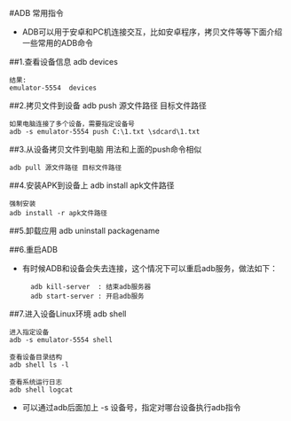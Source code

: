#ADB 常用指令
* ADB可以用于安卓和PC机连接交互，比如安卓程序，拷贝文件等等下面介绍一些常用的ADB命令

##1.查看设备信息
	adb devices	
	
	结果:
	emulator-5554  devices

##2.拷贝文件到设备
	adb push 源文件路径 目标文件路径

	如果电脑连接了多个设备，需要指定设备号
	adb -s emulator-5554 push C:\1.txt \sdcard\1.txt

##3.从设备拷贝文件到电脑
	用法和上面的push命令相似

	adb pull 源文件路径 目标文件路径

##4.安装APK到设备上
	adb install apk文件路径
	
	强制安装
	adb install -r apk文件路径   
##5.卸载应用
	adb uninstall packagename

##6.重启ADB

* 有时候ADB和设备会失去连接，这个情况下可以重启adb服务，做法如下：

		adb kill-server  : 结束adb服务器
		adb start-server : 开启adb服务

##7.进入设备Linux环境
	adb shell
	
	进入指定设备
	adb -s emulator-5554 shell

	查看设备目录结构
	adb shell ls -l

	查看系统运行日志
	adb shell logcat

* 可以通过adb后面加上 -s 设备号，指定对哪台设备执行adb指令
